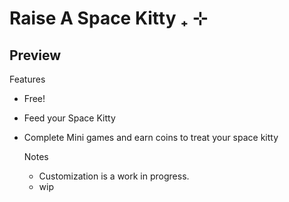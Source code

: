 # Raise A Space Kitty ₊ ⊹

Preview
- 


Features
- Free!
- Feed your Space Kitty
- Complete Mini games and earn coins to treat your space kitty
  


  Notes
  - Customization is a work in progress.
  - wip
  
